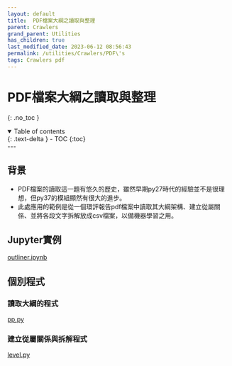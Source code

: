 ```yaml
---
layout: default
title:  PDF檔案大綱之讀取與整理
parent: Crawlers
grand_parent: Utilities
has_children: true
last_modified_date: 2023-06-12 08:56:43
permalink: /utilities/Crawlers/PDF\'s
tags: Crawlers pdf
---
```


# PDF檔案大綱之讀取與整理
{: .no_toc }

<details open markdown="block">
  <summary>
    Table of contents
  </summary>
  {: .text-delta }
- TOC
{:toc}
</details>
---

## 背景

- PDF檔案的讀取這一題有悠久的歷史，雖然早期py27時代的經驗並不是很理想，但py37的模組顯然有很大的進步。
- 此處應用的範例是從一個環評報告pdf檔案中讀取其大綱架構、建立從屬關係、並將各段文字拆解放成csv檔案，以備機器學習之用。
  
## Jupyter實例

[outliner.ipynb](outliner.ipynb)

## 個別程式

### 讀取大綱的程式

[pp.py](pp.py)

### 建立從屬關係與拆解程式

[level.py](level.py)
